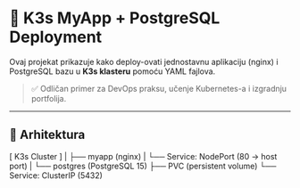 # 🚀 K3s MyApp + PostgreSQL Deployment

Ovaj projekat prikazuje kako deploy-ovati jednostavnu aplikaciju (nginx) i PostgreSQL bazu u **K3s klasteru** pomoću YAML fajlova.

> ✅ Odličan primer za DevOps praksu, učenje Kubernetes-a i izgradnju portfolija.

---

## 🧱 Arhitektura

[ K3s Cluster ]
|
├── myapp (nginx)
| └── Service: NodePort (80 → host port)
|
└── postgres (PostgreSQL 15)
├── PVC (persistent volume)
└── Service: ClusterIP (5432)
